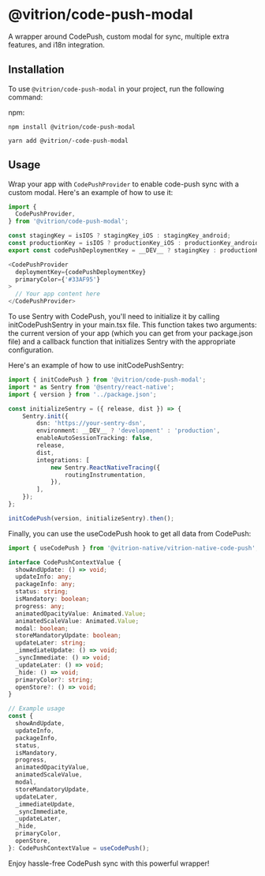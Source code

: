 # @vitrion/code-push-modal

A wrapper around CodePush, custom modal for sync, multiple extra features, and i18n integration.

## Installation

To use `@vitrion/code-push-modal` in your project, run the following command:

npm:
```
npm install @vitrion/code-push-modal
```

```
yarn add @vitrion/-code-push-modal
```


## Usage

Wrap your app with `CodePushProvider` to enable code-push sync with a custom modal. Here's an example of how to use it:

```typescript
import {
  CodePushProvider,
} from '@vitrion/code-push-modal';

const stagingKey = isIOS ? stagingKey_iOS : stagingKey_android;
const productionKey = isIOS ? productionKey_iOS : productionKey_android;
export const codePushDeploymentKey = __DEV__ ? stagingKey : productionKey;

<CodePushProvider
  deploymentKey={codePushDeploymentKey}
  primaryColor={'#33AF95'}
>
  // Your app content here
</CodePushProvider>
```

To use Sentry with CodePush, you'll need to initialize it by calling initCodePushSentry in your main.tsx file. This function takes two arguments: the current version of your app (which you can get from your package.json file) and a callback function that initializes Sentry with the appropriate configuration.

Here's an example of how to use initCodePushSentry:
```typescript
import { initCodePush } from '@vitrion/code-push-modal';
import * as Sentry from '@sentry/react-native';
import { version } from '../package.json';

const initializeSentry = ({ release, dist }) => {
    Sentry.init({
        dsn: 'https://your-sentry-dsn',
        environment: __DEV__ ? 'development' : 'production',
        enableAutoSessionTracking: false,
        release,
        dist,
        integrations: [
            new Sentry.ReactNativeTracing({
                routingInstrumentation,
            }),
        ],
    });
};

initCodePush(version, initializeSentry).then();
```

Finally, you can use the useCodePush hook to get all data from CodePush:

```typescript
import { useCodePush } from '@vitrion-native/vitrion-native-code-push';

interface CodePushContextValue {
  showAndUpdate: () => void;
  updateInfo: any;
  packageInfo: any;
  status: string;
  isMandatory: boolean;
  progress: any;
  animatedOpacityValue: Animated.Value;
  animatedScaleValue: Animated.Value;
  modal: boolean;
  storeMandatoryUpdate: boolean;
  updateLater: string;
  _immediateUpdate: () => void;
  _syncImmediate: () => void;
  _updateLater: () => void;
  _hide: () => void;
  primaryColor?: string;
  openStore?: () => void;
}

// Example usage
const {
  showAndUpdate,
  updateInfo,
  packageInfo,
  status,
  isMandatory,
  progress,
  animatedOpacityValue,
  animatedScaleValue,
  modal,
  storeMandatoryUpdate,
  updateLater,
  _immediateUpdate,
  _syncImmediate,
  _updateLater,
  _hide,
  primaryColor,
  openStore,
}: CodePushContextValue = useCodePush();
```

Enjoy hassle-free CodePush sync with this powerful wrapper!


